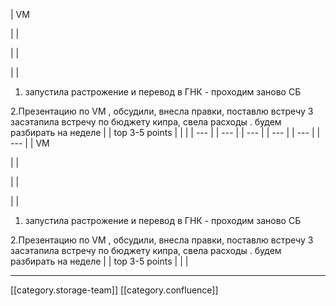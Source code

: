 





| VM

 | 
| 

 | 
| 

 | 
| 
1. запустила растрожение и перевод в ГНК - проходим заново СБ 

2.Презентацию по VM , обсудили, внесла правки, поставлю встречу 3 засэтапила встречу по бюджету кипра, свела расходы . будем разбирать на неделе | 
| top 3-5 points | 
|  | 
|  --- | 
|  --- | 
|  --- | 
|  --- | 
|  --- | 
|  --- | 
| VM

 | 
| 

 | 
| 

 | 
| 
1. запустила растрожение и перевод в ГНК - проходим заново СБ 

2.Презентацию по VM , обсудили, внесла правки, поставлю встречу 3 засэтапила встречу по бюджету кипра, свела расходы . будем разбирать на неделе | 
| top 3-5 points | 
|  | 







*****

[[category.storage-team]] 
[[category.confluence]] 
